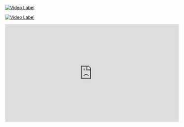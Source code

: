 
[![Video Label](http://img.youtube.com/vi/29ECwExc-_M/0.jpg)](https://youtu.be/29ECwExc-_M)




[![Video Label](http://img.youtube.com/vi/29ECwExc-_M/1.jpg)](https://youtu.be/29ECwExc-_M)
<iframe width="560" height="315" src="https://www.youtube.com/embed/29ECwExc-_M?si=ejYVsrXEEFgfWtnT" title="YouTube video player" frameborder="0" allow="accelerometer; autoplay; clipboard-write; encrypted-media; gyroscope; picture-in-picture; web-share" referrerpolicy="strict-origin-when-cross-origin" allowfullscreen></iframe>
